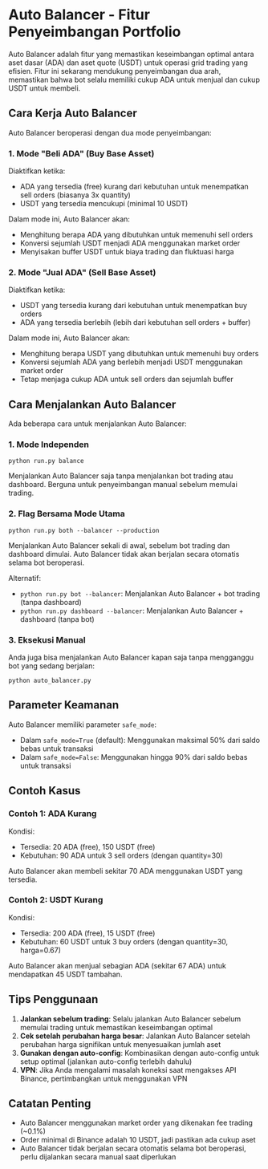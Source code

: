 # Auto Balancer - Fitur Penyeimbangan Portfolio

Auto Balancer adalah fitur yang memastikan keseimbangan optimal antara aset dasar (ADA) dan aset quote (USDT) untuk operasi grid trading yang efisien. Fitur ini sekarang mendukung penyeimbangan dua arah, memastikan bahwa bot selalu memiliki cukup ADA untuk menjual dan cukup USDT untuk membeli.

## Cara Kerja Auto Balancer

Auto Balancer beroperasi dengan dua mode penyeimbangan:

### 1. Mode "Beli ADA" (Buy Base Asset)

Diaktifkan ketika:
- ADA yang tersedia (free) kurang dari kebutuhan untuk menempatkan sell orders (biasanya 3x quantity)
- USDT yang tersedia mencukupi (minimal 10 USDT)

Dalam mode ini, Auto Balancer akan:
- Menghitung berapa ADA yang dibutuhkan untuk memenuhi sell orders
- Konversi sejumlah USDT menjadi ADA menggunakan market order
- Menyisakan buffer USDT untuk biaya trading dan fluktuasi harga

### 2. Mode "Jual ADA" (Sell Base Asset)

Diaktifkan ketika:
- USDT yang tersedia kurang dari kebutuhan untuk menempatkan buy orders
- ADA yang tersedia berlebih (lebih dari kebutuhan sell orders + buffer)

Dalam mode ini, Auto Balancer akan:
- Menghitung berapa USDT yang dibutuhkan untuk memenuhi buy orders
- Konversi sejumlah ADA yang berlebih menjadi USDT menggunakan market order
- Tetap menjaga cukup ADA untuk sell orders dan sejumlah buffer

## Cara Menjalankan Auto Balancer

Ada beberapa cara untuk menjalankan Auto Balancer:

### 1. Mode Independen

```
python run.py balance
```

Menjalankan Auto Balancer saja tanpa menjalankan bot trading atau dashboard. Berguna untuk penyeimbangan manual sebelum memulai trading.

### 2. Flag Bersama Mode Utama

```
python run.py both --balancer --production
```

Menjalankan Auto Balancer sekali di awal, sebelum bot trading dan dashboard dimulai. Auto Balancer tidak akan berjalan secara otomatis selama bot beroperasi.

Alternatif:
- `python run.py bot --balancer`: Menjalankan Auto Balancer + bot trading (tanpa dashboard)
- `python run.py dashboard --balancer`: Menjalankan Auto Balancer + dashboard (tanpa bot)

### 3. Eksekusi Manual

Anda juga bisa menjalankan Auto Balancer kapan saja tanpa mengganggu bot yang sedang berjalan:

```
python auto_balancer.py
```

## Parameter Keamanan

Auto Balancer memiliki parameter `safe_mode`:

- Dalam `safe_mode=True` (default): Menggunakan maksimal 50% dari saldo bebas untuk transaksi
- Dalam `safe_mode=False`: Menggunakan hingga 90% dari saldo bebas untuk transaksi

## Contoh Kasus

### Contoh 1: ADA Kurang

Kondisi:
- Tersedia: 20 ADA (free), 150 USDT (free)
- Kebutuhan: 90 ADA untuk 3 sell orders (dengan quantity=30)

Auto Balancer akan membeli sekitar 70 ADA menggunakan USDT yang tersedia.

### Contoh 2: USDT Kurang

Kondisi:
- Tersedia: 200 ADA (free), 15 USDT (free)
- Kebutuhan: 60 USDT untuk 3 buy orders (dengan quantity=30, harga=0.67)

Auto Balancer akan menjual sebagian ADA (sekitar 67 ADA) untuk mendapatkan 45 USDT tambahan.

## Tips Penggunaan

1. **Jalankan sebelum trading**: Selalu jalankan Auto Balancer sebelum memulai trading untuk memastikan keseimbangan optimal
2. **Cek setelah perubahan harga besar**: Jalankan Auto Balancer setelah perubahan harga signifikan untuk menyesuaikan jumlah aset
3. **Gunakan dengan auto-config**: Kombinasikan dengan auto-config untuk setup optimal (jalankan auto-config terlebih dahulu)
4. **VPN**: Jika Anda mengalami masalah koneksi saat mengakses API Binance, pertimbangkan untuk menggunakan VPN

## Catatan Penting

- Auto Balancer menggunakan market order yang dikenakan fee trading (~0.1%)
- Order minimal di Binance adalah 10 USDT, jadi pastikan ada cukup aset
- Auto Balancer tidak berjalan secara otomatis selama bot beroperasi, perlu dijalankan secara manual saat diperlukan 